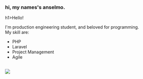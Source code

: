 ### hi, my names's anselmo.

<!--
**LpxsBr/LpxsBr** is a ✨ _special_ ✨ repository because its `README.md` (this file) appears on your GitHub profile.

Here are some ideas to get you started:

- 🔭 I’m currently working on ...
- 🌱 I’m currently learning ...
- 👯 I’m looking to collaborate on ...
- 🤔 I’m looking for help with ...
- 💬 Ask me about ...
- 📫 How to reach me: ...
- 😄 Pronouns: ...
- ⚡ Fun fact: ...
-->
<div>
  h1>Hello!</h1>
  <p>I'm production engineering student, and beloved for programming. <br> My skill are: <br></p>
  <ul>
    <li>PHP</li>
    <li>Laravel</li>
   <li>Project Management</li>
   <li>Agile</li>
  </ul>
  <br>
</div>
<div>
  <img heigth=180em src="https://github-readme-stats.vercel.app/api/top-langs/?username=lpxsbr&layout=compact&theme=dracula">
</div>
